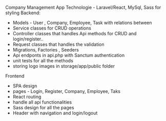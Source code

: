 Company Management App
Technologie - Laravel/React, MySql, Sass for styling
Backend:
- Models - User , Company, Employee, Task with relations between
- Service classes for CRUD operations
- Controller classes that handles Api methods for CRUD and login/register..
- Request classes that handles the validation
- Migrations, Factories , Seeders
- Api endponts in api.php with Sanctum authentication
- unit tests for all the methods
- storing logo images in storage/app/public folder 

Frontend
- SPA design
- pages - Login, Register, Company, Employee, Taks
- React routing
- handle all api functionalities
- Sass design for all the pages
- Header with navigation and login/logout
